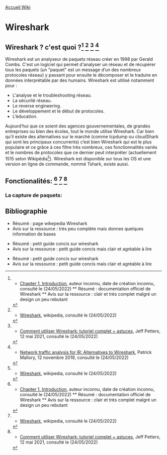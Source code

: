 [Accueil Wiki](https://epheclln.github.io/Wiki-TI/)
# Wireshark

## Wireshark ? c'est quoi ?[^1] [^2] [^3] [^4]

Wireshark est un analyseur de paquets réseau créer en 1998 par Gerald Combs. C'est un logiciel qui permet d'analyser un réseau et de récupérer tous les paquets (un "paquet" est un message d’un des nombreux protocoles réseau) y passant pour ensuite le décomposer et le traduire en données interprétable par des humains. 
Wireshark est utilisé notamment pour :  
- L'analyse et le troubleshooting réseau.
- La sécurité réseau.
- Le reverse engineering.
- Le développement et le début de protocoles.
- L’éducation.  

Aujourd’hui que ce soient des agences gouvernementales, de grandes entreprises ou bien des écoles, tout le monde utilise Wireshark. Car bien qu’il existe des alternatives sur le marché (comme tcpdump ou cloudShark qui sont les principaux concurrents) c’est bien Wireshark qui est le plus populaire et ce grâce à ces filtre très nombreux, ces fonctionnalités variés et le nombres de protocoles que ce dernier peut interpréter (actuellement 1515 selon Wikipédia[^2]).
Wireshark est disponible sur tous les OS et une version en ligne de commande, nommé Tshark, existe aussi.

## Fonctionalités: [^1] [^2] [^3]

### La capture de paquets:







## Bibliographie

[^1]:* [Chapter 1. Introduction](https://www.wireshark.org/docs/wsug_html_chunked/ChapterIntroduction.html), auteur inconnu, date de création inconnu, consulté le (24/05/2022)
** Résumé : documentation officiel de Wireshark
** Avis sur la ressource : clair et très complet malgré un design un peu rebutant
   
[^2]:* [Wireshark](https://fr.wikipedia.org/wiki/Wireshark), wikipedia, consulté le (24/05/2022)
- Résumé : page wikepedia Wireshark
- Avis sur la ressource : très peu complète mais donnes quelques information de bases
   
[^3]:* [Comment utiliser Wireshark: tutoriel complet + astuces](https://www.varonis.com/fr/blog/comment-utiliser-wireshark), Jeff Petters, 12 mai 2021, consulté le (24/05/2022)
- Résumé : petit guide concis sur wireshark
- Avis sur la ressource : petit guide concis mais clair et agréable à lire

[^4]:* [Network traffic analysis for IR: Alternatives to Wireshark](https://resources.infosecinstitute.com/topic/network-traffic-analysis-for-ir-alternatives-to-wireshark/), Patrick Mallory, 12 novembre 2019, consulté le (24/05/2022)
- Résumé : petit guide concis sur wireshark
- Avis sur la ressource : petit guide concis mais clair et agréable à lire
   
